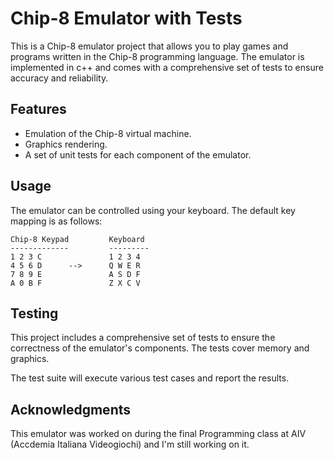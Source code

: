 # Chip-8 Emulator with Tests

This is a Chip-8 emulator project that allows you to play games and programs written in the Chip-8 programming language. The emulator is implemented in c++ and comes with a comprehensive set of tests to ensure accuracy and reliability.

## Features

- Emulation of the Chip-8 virtual machine.
- Graphics rendering.
- A set of unit tests for each component of the emulator.

   
## Usage

The emulator can be controlled using your keyboard. The default key mapping is as follows:

```
Chip-8 Keypad         Keyboard
-------------         ---------
1 2 3 C               1 2 3 4
4 5 6 D      -->      Q W E R
7 8 9 E               A S D F
A 0 B F               Z X C V
```

## Testing

This project includes a comprehensive set of tests to ensure the correctness of the emulator's components. The tests cover memory and graphics. 

The test suite will execute various test cases and report the results.


## Acknowledgments

This emulator was worked on during the final Programming class at AIV (Accdemia Italiana Videogiochi) and I'm still working on it.
